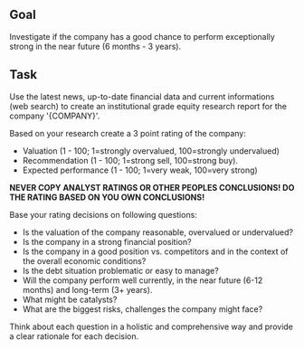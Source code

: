## Goal

Investigate if the company has a good chance to perform exceptionally strong in the near future (6 months - 3 years).

## Task

Use the latest news, up-to-date financial data and current informations (web search) to create an institutional grade equity research report for the company '{COMPANY}'.

Based on your research create a 3 point rating of the company:

- Valuation (1 - 100; 1=strongly overvalued, 100=strongly undervalued)
- Recommendation (1 - 100; 1=strong sell, 100=strong buy).
- Expected performance (1 - 100; 1=very weak, 100=very strong)

**NEVER COPY ANALYST RATINGS OR OTHER PEOPLES CONCLUSIONS! DO THE RATING BASED ON YOU OWN CONCLUSIONS!**

Base your rating decisions on following questions:

- Is the valuation of the company reasonable, overvalued or undervalued?
- Is the company in a strong financial position?
- Is the company in a good position vs. competitors and in the context of the overall economic conditions?
- Is the debt situation problematic or easy to manage?
- Will the company perform well currently, in the near future (6-12 months) and long-term (3+ years).
- What might be catalysts?
- What are the biggest risks, challenges the company might face?

Think about each question in a holistic and comprehensive way and provide a clear rationale for each decision.
